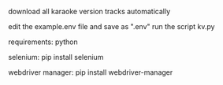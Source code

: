 download all karaoke version tracks automatically

edit the example.env file and save as ".env"
run the script kv.py

requirements:
python

selenium:
pip install selenium

webdriver manager:
pip install webdriver-manager